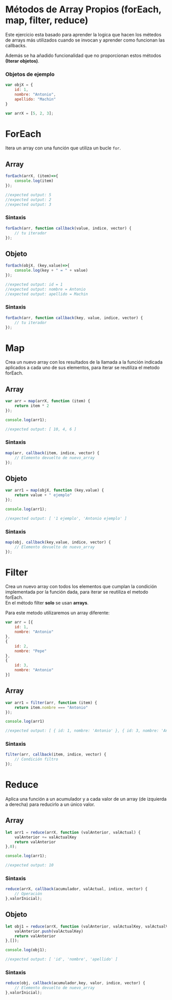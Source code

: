 # Métodos de Array Propios (forEach, map, filter, reduce)

Este ejercicio esta basado para aprender la logica que hacen los métedos de arrays más utilizados cuando se invocan y aprender como funcionan las callbacks.

Además se ha añadido funcionalidad que no proporcionan estos métodos **(Iterar objetos)**.

### Objetos de ejemplo

``` javascript 
var objX = {
    id: 1,
    nombre: "Antonio",
    apellido: "Machin"
}

var arrX = [5, 2, 3];
```

# ForEach
Itera un array con una función que utiliza un bucle `for`.

## Array

``` javascript
forEach(arrX, (item)=>{
    console.log(item)
});

//expected output: 5
//expected output: 2
//expected output: 3
```
### Sintaxis
``` javascript
forEach(arr, function callback(value, indice, vector) {   
    // tu iterador   
});
```

## Objeto
``` javascript
forEach(objX, (key,value)=>{
    console.log(key + " = " + value)
});

//expected output: id = 1
//expected output: nombre = Antonio
//expected output: apellido = Machin
```

### Sintaxis
``` javascript
forEach(arr, function callback(key, value, indice, vector) {   
    // tu iterador   
});
```


# Map
Crea un nuevo array con los resultados de la llamada a la función indicada aplicados a cada uno de sus elementos, para iterar se reutiliza el metodo forEach.

## Array

``` javascript
var arr = map(arrX, function (item) {
    return item * 2
});

console.log(arr1);

//expected output: [ 10, 4, 6 ]
```
### Sintaxis
``` javascript
map(arr, callback(item, indice, vector) {
    // Elemento devuelto de nuevo_array
});
```

## Objeto
``` javascript
var arr1 = map(objX, function (key,value) {
    return value + " ejemplo"
});

console.log(arr1);

//expected output: [ '1 ejemplo', 'Antonio ejemplo' ]
```

### Sintaxis
``` javascript
map(obj, callback(key,value, indice, vector) {
    // Elemento devuelto de nuevo_array
});
```




# Filter
Crea un nuevo array con todos los elementos que cumplan la condición implementada por la función dada, para iterar se reutiliza el metodo forEach.  
En el método filter **solo** se usan **arrays**.

Para este metodo utilizaremos un array diferente:
``` javascript 
var arr = [{
    id: 1,
    nombre: "Antonio"
},
{
    id: 2,
    nombre: "Pepe"
},
{
    id: 3,
    nombre: "Antonio"
}]
```

## Array

``` javascript
var arr1 = filter(arr, function (item) {
    return item.nombre === "Antonio"
});

console.log(arr1)

//expected output: [ { id: 1, nombre: 'Antonio' }, { id: 3, nombre: 'Antonio' } ]
```
### Sintaxis
``` javascript
filter(arr, callback(item, indice, vector) { 
    // Condición filtro
});
```


# Reduce

Aplica una función a un acumulador y a cada valor de un array (de izquierda a derecha) para reducirlo a un único valor.

## Array

``` javascript
let arr1 = reduce(arrX, function (valAnterior, valActual) {
    valAnterior += valActualKey
    return valAnterior
},0);

console.log(arr1);

//expected output: 10
```
### Sintaxis
``` javascript
reduce(arrX, callback(acumulador, valActual, indice, vector) {
    // Operación
},valorInicial);

```

## Objeto
``` javascript
let obj1 = reduce(arrX, function (valAnterior, valActualKey, valActualValue){
    valAnterior.push(valActualKey)
    return valAnterior
},[]);

console.log(obj1);

//expected output: [ 'id', 'nombre', 'apellido' ]
```

### Sintaxis
``` javascript
reduce(obj, callback(acumulador,key, valor, indice, vector) {
    // Elemento devuelto de nuevo_array
},valorInicial);
```



